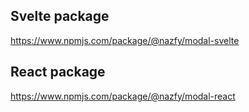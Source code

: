 ## Svelte package

https://www.npmjs.com/package/@nazfy/modal-svelte

## React package

https://www.npmjs.com/package/@nazfy/modal-react
